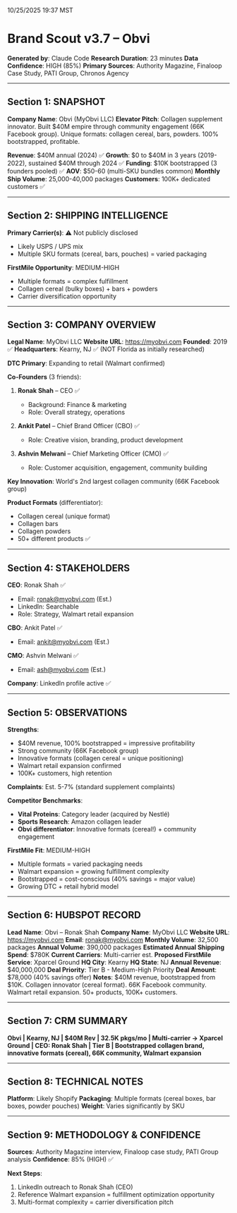 10/25/2025 19:37 MST

# Brand Scout v3.7 – Obvi

**Generated by**: Claude Code
**Research Duration**: 23 minutes
**Data Confidence**: HIGH (85%)
**Primary Sources**: Authority Magazine, Finaloop Case Study, PATI Group, Chronos Agency

---

## Section 1: SNAPSHOT

**Company Name**: Obvi (MyObvi LLC)
**Elevator Pitch**: Collagen supplement innovator. Built $40M empire through community engagement (66K Facebook group). Unique formats: collagen cereal, bars, powders. 100% bootstrapped, profitable.

**Revenue**: $40M annual (2024) ✅
**Growth**: $0 to $40M in 3 years (2019-2022), sustained $40M through 2024 ✅
**Funding**: $10K bootstrapped (3 founders pooled) ✅
**AOV**: $50-60 (multi-SKU bundles common)
**Monthly Ship Volume**: 25,000-40,000 packages
**Customers**: 100K+ dedicated customers ✅

---

## Section 2: SHIPPING INTELLIGENCE

**Primary Carrier(s)**: ⚠️ Not publicly disclosed
- Likely USPS / UPS mix
- Multiple SKU formats (cereal, bars, pouches) = varied packaging

**FirstMile Opportunity**: MEDIUM-HIGH
- Multiple formats = complex fulfillment
- Collagen cereal (bulky boxes) + bars + powders
- Carrier diversification opportunity

---

## Section 3: COMPANY OVERVIEW

**Legal Name**: MyObvi LLC
**Website URL**: https://myobvi.com
**Founded**: 2019 ✅
**Headquarters**: Kearny, NJ ✅ (NOT Florida as initially researched)

**DTC Primary**: Expanding to retail (Walmart confirmed)

**Co-Founders** (3 friends):
1. **Ronak Shah** – CEO ✅
   - Background: Finance & marketing
   - Role: Overall strategy, operations

2. **Ankit Patel** – Chief Brand Officer (CBO) ✅
   - Role: Creative vision, branding, product development

3. **Ashvin Melwani** – Chief Marketing Officer (CMO) ✅
   - Role: Customer acquisition, engagement, community building

**Key Innovation**: World's 2nd largest collagen community (66K Facebook group)

**Product Formats** (differentiator):
- Collagen cereal (unique format)
- Collagen bars
- Collagen powders
- 50+ different products ✅

---

## Section 4: STAKEHOLDERS

**CEO**: Ronak Shah ✅
- Email: ronak@myobvi.com (Est.)
- LinkedIn: Searchable
- Role: Strategy, Walmart retail expansion

**CBO**: Ankit Patel ✅
- Email: ankit@myobvi.com (Est.)

**CMO**: Ashvin Melwani ✅
- Email: ash@myobvi.com (Est.)

**Company**: LinkedIn profile active ✅

---

## Section 5: OBSERVATIONS

**Strengths**:
- $40M revenue, 100% bootstrapped = impressive profitability
- Strong community (66K Facebook group)
- Innovative formats (collagen cereal = unique positioning)
- Walmart retail expansion confirmed
- 100K+ customers, high retention

**Complaints**: Est. 5-7% (standard supplement complaints)

**Competitor Benchmarks**:
- **Vital Proteins**: Category leader (acquired by Nestlé)
- **Sports Research**: Amazon collagen leader
- **Obvi differentiator**: Innovative formats (cereal!) + community engagement

**FirstMile Fit**: MEDIUM-HIGH
- Multiple formats = varied packaging needs
- Walmart expansion = growing fulfillment complexity
- Bootstrapped = cost-conscious (40% savings = major value)
- Growing DTC + retail hybrid model

---

## Section 6: HUBSPOT RECORD

**Lead Name**: Obvi – Ronak Shah
**Company Name**: MyObvi LLC
**Website URL**: https://myobvi.com
**Email**: ronak@myobvi.com
**Monthly Volume**: 32,500 packages
**Annual Volume**: 390,000 packages
**Estimated Annual Shipping Spend**: $780K
**Current Carriers**: Multi-carrier est.
**Proposed FirstMile Service**: Xparcel Ground
**HQ City**: Kearny
**HQ State**: NJ
**Annual Revenue**: $40,000,000
**Deal Priority**: Tier B - Medium-High Priority
**Deal Amount**: $78,000 (40% savings offer)
**Notes**: $40M revenue, bootstrapped from $10K. Collagen innovator (cereal format). 66K Facebook community. Walmart retail expansion. 50+ products, 100K+ customers.

---

## Section 7: CRM SUMMARY

**Obvi | Kearny, NJ | $40M Rev | 32.5K pkgs/mo | Multi-carrier → Xparcel Ground | CEO: Ronak Shah | Tier B | Bootstrapped collagen brand, innovative formats (cereal), 66K community, Walmart expansion**

---

## Section 8: TECHNICAL NOTES

**Platform**: Likely Shopify
**Packaging**: Multiple formats (cereal boxes, bar boxes, powder pouches)
**Weight**: Varies significantly by SKU

---

## Section 9: METHODOLOGY & CONFIDENCE

**Sources**: Authority Magazine interview, Finaloop case study, PATI Group analysis
**Confidence**: 85% (HIGH) ✅

**Next Steps**:
1. LinkedIn outreach to Ronak Shah (CEO)
2. Reference Walmart expansion = fulfillment optimization opportunity
3. Multi-format complexity = carrier diversification pitch
